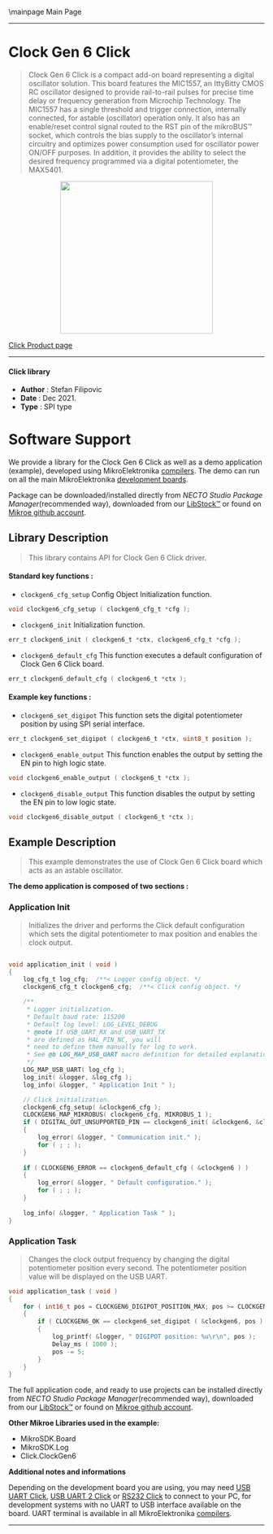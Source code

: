 \mainpage Main Page

---
# Clock Gen 6 Click

> Clock Gen 6 Click is a compact add-on board representing a digital oscillator solution. This board features the MIC1557, an IttyBitty CMOS RC oscillator designed to provide rail-to-rail pulses for precise time delay or frequency generation from Microchip Technology. The MIC1557 has a single threshold and trigger connection, internally connected, for astable (oscillator) operation only. It also has an enable/reset control signal routed to the RST pin of the mikroBUS™ socket, which controls the bias supply to the oscillator’s internal circuitry and optimizes power consumption used for oscillator power ON/OFF purposes. In addition, it provides the ability to select the desired frequency programmed via a digital potentiometer, the MAX5401.

<p align="center">
  <img src="https://download.mikroe.com/images/click_for_ide/clockgen6_click.png" height=300px>
</p>

[Click Product page](https://www.mikroe.com/clock-gen-6-click)

---


#### Click library

- **Author**        : Stefan Filipovic
- **Date**          : Dec 2021.
- **Type**          : SPI type


# Software Support

We provide a library for the Clock Gen 6 Click
as well as a demo application (example), developed using MikroElektronika
[compilers](https://www.mikroe.com/necto-studio).
The demo can run on all the main MikroElektronika [development boards](https://www.mikroe.com/development-boards).

Package can be downloaded/installed directly from *NECTO Studio Package Manager*(recommended way), downloaded from our [LibStock&trade;](https://libstock.mikroe.com) or found on [Mikroe github account](https://github.com/MikroElektronika/mikrosdk_click_v2/tree/master/clicks).

## Library Description

> This library contains API for Clock Gen 6 Click driver.

#### Standard key functions :

- `clockgen6_cfg_setup` Config Object Initialization function.
```c
void clockgen6_cfg_setup ( clockgen6_cfg_t *cfg );
```

- `clockgen6_init` Initialization function.
```c
err_t clockgen6_init ( clockgen6_t *ctx, clockgen6_cfg_t *cfg );
```

- `clockgen6_default_cfg` This function executes a default configuration of Clock Gen 6 Click board.
```c
err_t clockgen6_default_cfg ( clockgen6_t *ctx );
```

#### Example key functions :

- `clockgen6_set_digipot` This function sets the digital potentiometer position by using SPI serial interface.
```c
err_t clockgen6_set_digipot ( clockgen6_t *ctx, uint8_t position );
```

- `clockgen6_enable_output` This function enables the output by setting the EN pin to high logic state.
```c
void clockgen6_enable_output ( clockgen6_t *ctx );
```

- `clockgen6_disable_output` This function disables the output by setting the EN pin to low logic state.
```c
void clockgen6_disable_output ( clockgen6_t *ctx );
```

## Example Description

> This example demonstrates the use of Clock Gen 6 Click board which acts as an astable oscillator.

**The demo application is composed of two sections :**

### Application Init

> Initializes the driver and performs the Click default configuration which sets the digital potentiometer to max position and enables the clock output.

```c

void application_init ( void )
{
    log_cfg_t log_cfg;  /**< Logger config object. */
    clockgen6_cfg_t clockgen6_cfg;  /**< Click config object. */

    /** 
     * Logger initialization.
     * Default baud rate: 115200
     * Default log level: LOG_LEVEL_DEBUG
     * @note If USB_UART_RX and USB_UART_TX 
     * are defined as HAL_PIN_NC, you will 
     * need to define them manually for log to work. 
     * See @b LOG_MAP_USB_UART macro definition for detailed explanation.
     */
    LOG_MAP_USB_UART( log_cfg );
    log_init( &logger, &log_cfg );
    log_info( &logger, " Application Init " );

    // Click initialization.
    clockgen6_cfg_setup( &clockgen6_cfg );
    CLOCKGEN6_MAP_MIKROBUS( clockgen6_cfg, MIKROBUS_1 );
    if ( DIGITAL_OUT_UNSUPPORTED_PIN == clockgen6_init( &clockgen6, &clockgen6_cfg ) ) 
    {
        log_error( &logger, " Communication init." );
        for ( ; ; );
    }
    
    if ( CLOCKGEN6_ERROR == clockgen6_default_cfg ( &clockgen6 ) )
    {
        log_error( &logger, " Default configuration." );
        for ( ; ; );
    }
    
    log_info( &logger, " Application Task " );
}

```

### Application Task

> Changes the clock output frequency by changing the digital potentiometer position every second. The potentiometer position value will be displayed on the USB UART.

```c
void application_task ( void )
{
    for ( int16_t pos = CLOCKGEN6_DIGIPOT_POSITION_MAX; pos >= CLOCKGEN6_DIGIPOT_POSITION_MIN; )
    {
        if ( CLOCKGEN6_OK == clockgen6_set_digipot ( &clockgen6, pos ) )
        {
            log_printf( &logger, " DIGIPOT position: %u\r\n", pos );
            Delay_ms ( 1000 );
            pos -= 5;
        }
    }
}
```

The full application code, and ready to use projects can be installed directly from *NECTO Studio Package Manager*(recommended way), downloaded from our [LibStock&trade;](https://libstock.mikroe.com) or found on [Mikroe github account](https://github.com/MikroElektronika/mikrosdk_click_v2/tree/master/clicks).

**Other Mikroe Libraries used in the example:**

- MikroSDK.Board
- MikroSDK.Log
- Click.ClockGen6

**Additional notes and informations**

Depending on the development board you are using, you may need
[USB UART Click](https://www.mikroe.com/usb-uart-click),
[USB UART 2 Click](https://www.mikroe.com/usb-uart-2-click) or
[RS232 Click](https://www.mikroe.com/rs232-click) to connect to your PC, for
development systems with no UART to USB interface available on the board. UART
terminal is available in all MikroElektronika
[compilers](https://shop.mikroe.com/compilers).

---

